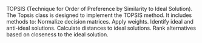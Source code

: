 TOPSIS (Technique for Order of Preference by Similarity to Ideal Solution). The Topsis class is designed to implement the TOPSIS method. It includes methods to:
Normalize decision matrices.
Apply weights.
Identify ideal and anti-ideal solutions.
Calculate distances to ideal solutions.
Rank alternatives based on closeness to the ideal solution.
